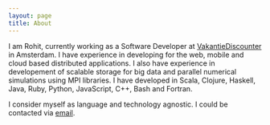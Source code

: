 ```yaml
---
layout: page
title: About
---
```


I am Rohit, currently working as a Software Developer at [VakantieDiscounter](www.vakantiediscounter.nl)
in Amsterdam. I have experience in developing for the web, mobile and cloud
based distributed applications. I also have experience in developement of
scalable storage for big data and parallel numerical simulations using MPI
libraries. I have developed in Scala, Clojure, Haskell, Java, Ruby, Python,
JavaScript, C++, Bash and Fortran.

I consider myself as language and technology agnostic. I could be contacted via [email](mailto:aerohit.saxena@gmail.com).

